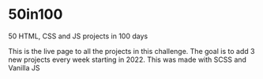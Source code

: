 # 50in100
50 HTML, CSS and JS projects in 100 days

This is the live page to all the projects in this challenge. The goal is to add 3 new projects every week starting in 2022.
This was made with SCSS and Vanilla JS
